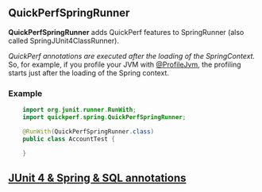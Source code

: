 ## QuickPerfSpringRunner
**QuickPerfSpringRunner** adds QuickPerf features to SpringRunner (also called SpringJUnit4ClassRunner). <br>

_QuickPerf annotations are executed after the loading of the SpringContext._ <br>So, for example, if you profile your JVM with [@ProfileJvm](https://github.com/quick-perf/doc/wiki/JVM-annotations#Profile-or-check-your-JVM), the profiling starts just after the loading of the Spring context.



### Example
```java
	import org.junit.runner.RunWith;
	import quickperf.spring.QuickPerfSpringRunner;

	@RunWith(QuickPerfSpringRunner.class)
	public class AccountTest {

	}
```

## [JUnit 4 & Spring & SQL annotations](https://github.com/quick-perf/doc/wiki/JUnit-4-&-Spring-&-SQL-annotations)